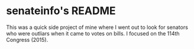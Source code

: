 # senateinfo's README

This was a quick side project of mine where I went out to look for senators who were outliars when it came to votes on bills. 
I focused on the 114th Congress (2015).
